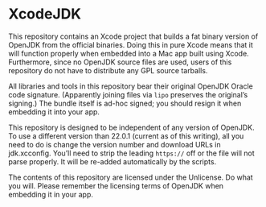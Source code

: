 # XcodeJDK

This repository contains an Xcode project that builds a fat binary version of OpenJDK from the official binaries.
Doing this in pure Xcode means that it will function properly when embedded into a Mac app built using Xcode.
Furthermore, since no OpenJDK source files are used, users of this repository do not have to distribute any GPL
source tarballs.

All libraries and tools in this repository bear their original OpenJDK Oracle code signature. (Apparently joining files via `lipo`
preserves the original’s signing.) The bundle itself is ad-hoc signed; you should resign it when embedding it into your app.

This repository is designed to be independent of any version of OpenJDK.
To use a different version than 22.0.1 (current as of this writing), all
you need to do is change the version number and download URLs in jdk.xcconfig.
You’ll need to strip the leading `https://` off or the file will not parse
properly. It will be re-added automatically by the scripts.

The contents of this repository are licensed under the Unlicense. Do what you will. Please remember the licensing terms
of OpenJDK when embedding it in your app.
